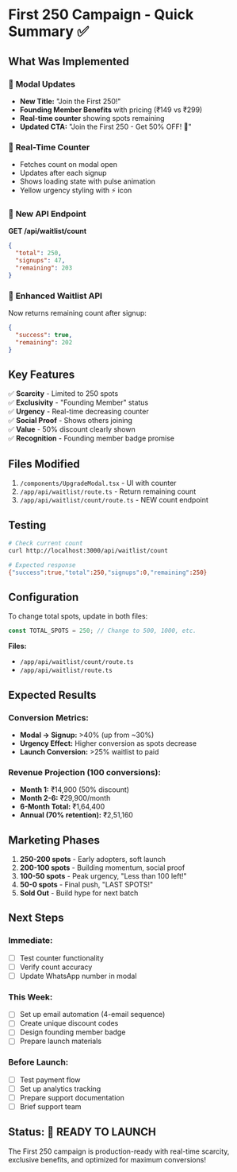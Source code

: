 # First 250 Campaign - Quick Summary ✅

## What Was Implemented

### 🎯 **Modal Updates**
- **New Title:** "Join the First 250!"
- **Founding Member Benefits** with pricing (₹149 vs ₹299)
- **Real-time counter** showing spots remaining
- **Updated CTA:** "Join the First 250 - Get 50% OFF! 🎉"

### 🔢 **Real-Time Counter**
- Fetches count on modal open
- Updates after each signup
- Shows loading state with pulse animation
- Yellow urgency styling with ⚡ icon

### 🚀 **New API Endpoint**
**GET /api/waitlist/count**
```json
{
  "total": 250,
  "signups": 47,
  "remaining": 203
}
```

### 💾 **Enhanced Waitlist API**
Now returns remaining count after signup:
```json
{
  "success": true,
  "remaining": 202
}
```

## Key Features

✅ **Scarcity** - Limited to 250 spots  
✅ **Exclusivity** - "Founding Member" status  
✅ **Urgency** - Real-time decreasing counter  
✅ **Social Proof** - Shows others joining  
✅ **Value** - 50% discount clearly shown  
✅ **Recognition** - Founding member badge promise  

## Files Modified

1. `/components/UpgradeModal.tsx` - UI with counter
2. `/app/api/waitlist/route.ts` - Return remaining count
3. `/app/api/waitlist/count/route.ts` - NEW count endpoint

## Testing

```bash
# Check current count
curl http://localhost:3000/api/waitlist/count

# Expected response
{"success":true,"total":250,"signups":0,"remaining":250}
```

## Configuration

To change total spots, update in both files:
```typescript
const TOTAL_SPOTS = 250; // Change to 500, 1000, etc.
```

**Files:**
- `/app/api/waitlist/count/route.ts`
- `/app/api/waitlist/route.ts`

## Expected Results

### Conversion Metrics:
- **Modal → Signup:** >40% (up from ~30%)
- **Urgency Effect:** Higher conversion as spots decrease
- **Launch Conversion:** >25% waitlist to paid

### Revenue Projection (100 conversions):
- **Month 1:** ₹14,900 (50% discount)
- **Month 2-6:** ₹29,900/month
- **6-Month Total:** ₹1,64,400
- **Annual (70% retention):** ₹2,51,160

## Marketing Phases

1. **250-200 spots** - Early adopters, soft launch
2. **200-100 spots** - Building momentum, social proof
3. **100-50 spots** - Peak urgency, "Less than 100 left!"
4. **50-0 spots** - Final push, "LAST SPOTS!"
5. **Sold Out** - Build hype for next batch

## Next Steps

### Immediate:
- [ ] Test counter functionality
- [ ] Verify count accuracy
- [ ] Update WhatsApp number in modal

### This Week:
- [ ] Set up email automation (4-email sequence)
- [ ] Create unique discount codes
- [ ] Design founding member badge
- [ ] Prepare launch materials

### Before Launch:
- [ ] Test payment flow
- [ ] Set up analytics tracking
- [ ] Prepare support documentation
- [ ] Brief support team

## Status: 🚀 READY TO LAUNCH

The First 250 campaign is production-ready with real-time scarcity, exclusive benefits, and optimized for maximum conversions!
